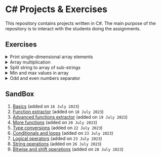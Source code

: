 # C# Projects & Exercises

This repository contains projects written in C#. The main purpose of the repository is to interact with the students doing the assignments.

## Exercises

<details><summary>Print single-dimensional array elements</summary>

---

Task id: `LSP-2`

You have an array:

````c#
int[] myArray = {1, -20, 23, -4, 8, -91, 0, 77, -4, 43, 11, -91};
````

* Loop through all elements of this array and print only numbers greater than 0.
* Solve this task using `for` loop, `while` loop and `do-while` loop.
* For every implementation (`for`-loop, `while` loop and `do-while` loop) create separate function (method) and call it accordingly.

[Implement this task in a console project](Tutorials/CreateConsoleProject.md)

---

</details>

<details><summary>Array multiplication</summary>

---

Task id: `LSP-3`

Write a function that takes two arguments, `firstArray` and `secondArray`. 

`firstArray` and `secondArray` are arrays of integers. 

The function must return an array where each element is the product of the indexed elements of `firstArray` and `secondArray`.

For example:

For initial arrays

```c#
    int[] firstArray = { 21, 5, -3, 4, 6, 131, 7, -27, -4, 93, -1, -91 };
    int[] secondArray = { 3, 82, 6, 2, -9, 6, 14, 7, 3, 0, 90, -2 };
```	

The result array should equal to 

```c#
{ 63, 410, -18, 8, -54, 786, 98, -189, -12, 0, -90, 182 }
```

[Implement this task in a console project](Tutorials/CreateConsoleProject.md)

---

</details>

<details><summary>Split string to array of sub-strings</summary>

---

Task id: `LSP-4`

Write a function that takes two arguments. 

The first is a string to process. The second is a character delimiter (of type char). 

The function will return a string array containing the sub-strings in this case that are delimited by the second argument (delimiter symbol).

Use of the standard `string.Split()` method is not allowed.

For example for arguments:

First argument (string): 

```c#
string stringToProcess = "Apple,Orange,Kiwi,Banana,Mulberry";
```

Second argument (char):

```c#
char delimiter = ',';
```

The function should return the following array:

```c#
{"Apple", "Orange", "Kiwi", "Banana", "Mulberry"}
```

[Implement this task in a console project](Tutorials/CreateConsoleProject.md)

---

</details>

<details><summary>Min and max values in array</summary>

---

Task id: `LSP-5`

Write a function that takes two arguments. The first is an array of integer values, and the second is a logical type (`bool`).

If the second argument is `true`, the function should return the maximum element of the array; if it is `false`, the function should return the minimum element of the array.

For example:

**First example**:

First argument:

```c#
int[] myArray = { 29, -8, 6, 41, 15, 19, 21, 34, 0, 4};
```

Second argument:

```c#
bool findMaxValue = true;
```

The function should return `41`

**Second example**:

First argument:

```c#
int[] myArray = { 29, -8, 6, 41, 15, 19, 21, 34, 0, 4};
```

Second argument: 

```c#
bool findMaxValue = false;
```

The function should return:  `-8`

[Implement this task in a console project](Tutorials/CreateConsoleProject.md)

---

</details>

<details><summary>Odd and even numbers separator</summary>

---

Task id: `LSP-6`

Write a function that takes one argument: an integer array. The function should create and return two arrays (as a tuple), one containing only even values from the array passed as an argument to this function, and the other containing odd values from the same array.

Consider `0` to be an even number.

For example, for array:

```c#
int[] initialArray = {-1, 3, 5, 8, 2, 10, 1, 0, 20, 5, 17};
```


the function should return a tuple with two arrays:

```c#
int[] oddNumbers = {-1, 3, 5, 1, 5, 17};
int[] evenNumbers = {8, 2, 10, 0, 20};
```

[Implement this task in a console project](Tutorials/CreateConsoleProject.md)

---

</details>

## SandBox

1. [Basics](SandBox/Basics) (added on `16 July 2023`)
2. [Function extractor](SandBox/FunctionExtractor) (added on `18 July 2023`)
3. [Advanced functions extractor](SandBox/AdvancedFunctionsExtractor) (added on `19 July 2023`)
4. [More functions](SandBox/MoreFunctions) (added on `20 July 2023`)
5. [Type conversions](SandBox/TypeConversions) (added on `22 July 2023`)
6. [Conditionals and loops](SandBox/ConditionalsAndLoops) (added on `23 July 2023`)
7. [Logical operators](SandBox/LogicalOperators) (added on `23 July 2023`)
8. [String operations](SandBox/StringOperations) (added on `26 July 2023`)
9. [Bitwise and shift operations](SandBox/BitwiseAndShiftOperations) (added on `28 July 2023`)
